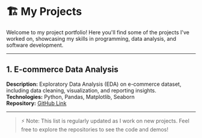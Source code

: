 # 🏗️ My Projects

Welcome to my project portfolio! Here you'll find some of the projects I've worked on, showcasing my skills in programming, data analysis, and software development.

---

## 1. **E-commerce Data Analysis**
**Description:** Exploratory Data Analysis (EDA) on e-commerce dataset, including data cleaning, visualization, and reporting insights.  
**Technologies:** Python, Pandas, Matplotlib, Seaborn  
**Repository:** [GitHub Link](https://github.com/dylanhrojas/ecommerce-eda)

---

> ⚡ Note: This list is regularly updated as I work on new projects. Feel free to explore the repositories to see the code and demos!
